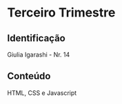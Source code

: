 # Terceiro Trimestre

## Identificação
Giulia Igarashi - Nr. 14

## Conteúdo
HTML, CSS e Javascript
